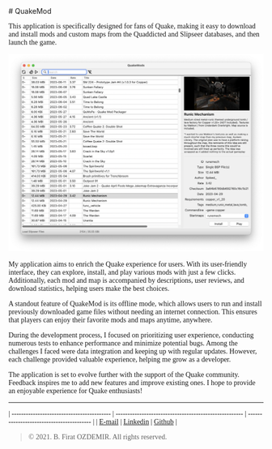 <link rel="stylesheet" type="text/css" href="https://fonts.googleapis.com/css?family=Ubuntu:regular,bold&subset=Latin">
<style> * { font-family: Ubuntu, "times new roman", times, roman, serif; } </style>
# QuakeMod

This application is specifically designed for fans of Quake, making it easy to download and install mods and custom maps from the Quaddicted and Slipseer databases, and then launch the game.

![Preview](./assets/quakemod.png)

My application aims to enrich the Quake experience for users. With its user-friendly interface, they can explore, install, and play various mods with just a few clicks. Additionally, each mod and map is accompanied by descriptions, user reviews, and download statistics, helping users make the best choices.

A standout feature of QuakeMod is its offline mode, which allows users to run and install previously downloaded game files without needing an internet connection. This ensures that players can enjoy their favorite mods and maps anytime, anywhere.

During the development process, I focused on prioritizing user experience, conducting numerous tests to enhance performance and minimize potential bugs. Among the challenges I faced were data integration and keeping up with regular updates. However, each challenge provided valuable experience, helping me grow as a developer.

The application is set to evolve further with the support of the Quake community. Feedback inspires me to add new features and improve existing ones. I hope to provide an enjoyable experience for Quake enthusiasts!

---

| ------------------------------------------ | ------------------------------------------------------ | ----------------------------------------- |
| [E-mail](mailto:b.firat.ozdemir@gmail.com) | [Linkedin](https://www.linkedin.com/in/bfiratozdemir/) | [Github](https://github.com/JackCampbell) |


> © 2021. B. Firat OZDEMIR. All rights reserved.


